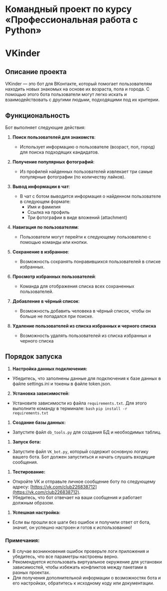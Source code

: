 # Командный проект по курсу «Профессиональная работа с Python»
# VKinder
## Описание проекта

VKinder — это бот для ВКонтакте, который помогает пользователям находить новых знакомых на основе их возраста, пола и города. С помощью этого бота пользователи могут легко искать и взаимодействовать с другими людьми, подходящими под их критерии.

## Функциональность

Бот выполняет следующие действия:

1. **Поиск пользователей для знакомств**:
   - Использует информацию о пользователе (возраст, пол, город) для поиска подходящих кандидатов.

2. **Получение популярных фотографий**:
   - Из профилей найденных пользователей извлекает три самые популярные фотографии (по количеству лайков).

3. **Вывод информации в чат**:
   - В чат с ботом выводится информация о найденном пользователе в следующем формате:
     - Имя и фамилия
     - Ссылка на профиль
     - Три фотографии в виде вложений (attachment)

4. **Навигация по пользователям**:
   - Пользователи могут перейти к следующему пользователю с помощью команды или кнопки.

5. **Сохранение в избранное**:
   - Возможность сохранять понравившихся пользователей в списке избранных.

6. **Просмотр избранных пользователей**:
   - Команда для отображения списка всех сохраненных пользователей.

7. **Добавление в чёрный список**:
   - Возможность добавить человека в чёрный список, чтобы он больше не попадался при поиске.

8. **Удаление пользователей из списка избранных и черного списка**
   - Возможность удалять пользователей из списка избранных и черного списка


## Порядок запуска
1. **Настройка данных подключения:**
- Убедитесь, что заполнены данные для подключения к базе данных в файле settings.ini и токены в файле token.json.
2. **Установка зависимостей:**
- Установите зависимости из файла `requirements.txt`. Для этого выполните команду в терминале:
`bash`
   `pip install -r requirements.txt`
1. **Создание базы данных:**
- Запустите файл `db_tools.py` для создания БД и необходимых таблиц.
1. **Запуск бота:**
- Запустите файл `VK_bot.py`, который содержит основную логику вашего бота. Бот должен запуститься и начать слушать входящие сообщения.
1. **Тестирование:**
- Откройте VK и отправьте личное сообщение боту по следующему адресу: [https://vk.com/club226838712](https://vk.com/club226838712).
- Убедитесь, что бот отвечает на ваши сообщения и работает должным образом.
1. **Успешная настройка:**
- Если вы прошли все шаги без ошибок и получили ответ от бота, значит, он успешно настроен и готов к использованию!
  
### Примечания:
- В случае возникновения ошибок проверьте логи приложения и убедитесь, что все параметры настроены верно.
- Рекомендуется использовать виртуальное окружение для установки зависимостей, чтобы избежать конфликтов между пакетами в разных проектах.
- Для получения дополнительной информации о возможностях бота и его настройках, обратитесь к исходному коду или документации.